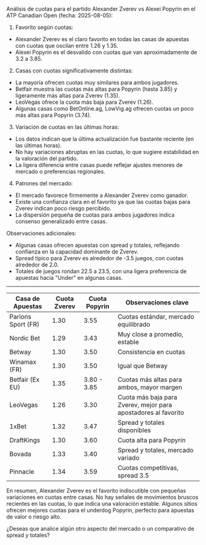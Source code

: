Análisis de cuotas para el partido Alexander Zverev vs Alexei Popyrin en el ATP Canadian Open (fecha: 2025-08-05):

1. Favorito según cuotas:
- Alexander Zverev es el claro favorito en todas las casas de apuestas con cuotas que oscilan entre 1.26 y 1.35.
- Alexei Popyrin es el desvalido con cuotas que van aproximadamente de 3.2 a 3.85.

2. Casas con cuotas significativamente distintas:
- La mayoría ofrecen cuotas muy similares para ambos jugadores.
- Betfair muestra las cuotas más altas para Popyrin (hasta 3.85) y ligeramente más altas para Zverev (1.35).
- LeoVegas ofrece la cuota más baja para Zverev (1.26).
- Algunas casas como BetOnline.ag, LowVig.ag ofrecen cuotas un poco más altas para Popyrin (3.74).

3. Variación de cuotas en las últimas horas:
- Los datos indican que la última actualización fue bastante reciente (en las últimas horas).
- No hay variaciones abruptas en las cuotas, lo que sugiere estabilidad en la valoración del partido.
- La ligera diferencia entre casas puede reflejar ajustes menores de mercado o preferencias regionales.

4. Patrones del mercado:
- El mercado favorece firmemente a Alexander Zverev como ganador.
- Existe una confianza clara en el favorito ya que las cuotas bajas para Zverev indican poco riesgo percibido.
- La dispersión pequeña de cuotas para ambos jugadores indica consenso generalizado entre casas.

Observaciones adicionales:
- Algunas casas ofrecen apuestas con spread y totales, reflejando confianza en la capacidad dominante de Zverev.
- Spread típico para Zverev es alrededor de -3.5 juegos, con cuotas alrededor de 2.0.
- Totales de juegos rondan 22.5 a 23.5, con una ligera preferencia de apuestas hacia "Under" en algunas casas.

---

| Casa de Apuestas | Cuota Zverev | Cuota Popyrin | Observaciones clave                  |
|------------------|--------------|---------------|-----------------------------------|
| Parions Sport (FR)| 1.30         | 3.55          | Cuotas estándar, mercado equilibrado|
| Nordic Bet       | 1.29         | 3.43          | Muy close a promedio, estable       |
| Betway           | 1.30         | 3.50          | Consistencia en cuotas              |
| Winamax (FR)     | 1.30         | 3.50          | Igual que Betway                    |
| Betfair (Ex EU)  | 1.35         | 3.80 - 3.85   | Cuotas más altas para ambos, mayor margen |
| LeoVegas         | 1.26         | 3.30          | Cuota más baja para Zverev, mejor para apostadores al favorito |
| 1xBet            | 1.32         | 3.47          | Spread y totales disponibles        |
| DraftKings       | 1.30         | 3.60          | Cuota alta para Popyrin             |
| Bovada           | 1.33         | 3.40          | Spread y totales, mercado variado   |
| Pinnacle         | 1.34         | 3.59          | Cuotas competitivas, spread 3.5    |

En resumen, Alexander Zverev es el favorito indiscutible con pequeñas variaciones en cuotas entre casas. No hay señales de movimientos bruscos recientes en las cuotas, lo que indica una valoración estable. Algunos sitios ofrecen mejores cuotas para el underdog Popyrin, perfecto para apuestas de valor o riesgo alto.

¿Deseas que analice algún otro aspecto del mercado o un comparativo de spread y totales?